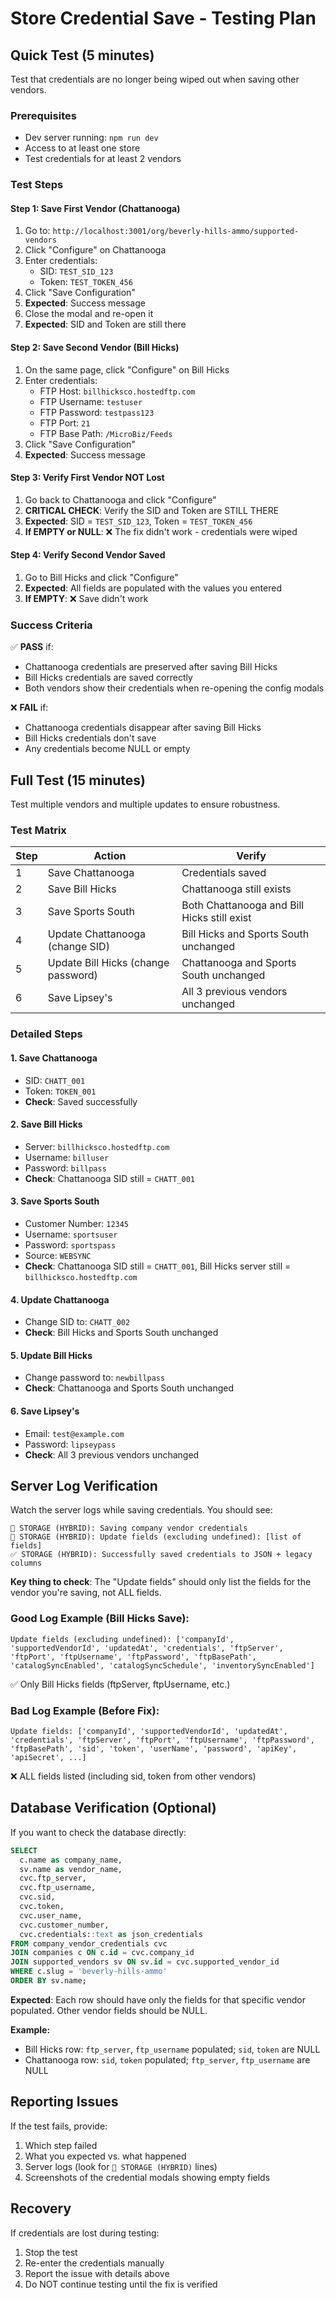# Store Credential Save - Testing Plan

## Quick Test (5 minutes)

Test that credentials are no longer being wiped out when saving other vendors.

### Prerequisites
- Dev server running: `npm run dev`
- Access to at least one store
- Test credentials for at least 2 vendors

### Test Steps

#### Step 1: Save First Vendor (Chattanooga)
1. Go to: `http://localhost:3001/org/beverly-hills-ammo/supported-vendors`
2. Click "Configure" on Chattanooga
3. Enter credentials:
   - SID: `TEST_SID_123`
   - Token: `TEST_TOKEN_456`
4. Click "Save Configuration"
5. **Expected**: Success message
6. Close the modal and re-open it
7. **Expected**: SID and Token are still there

#### Step 2: Save Second Vendor (Bill Hicks)
1. On the same page, click "Configure" on Bill Hicks
2. Enter credentials:
   - FTP Host: `billhicksco.hostedftp.com`
   - FTP Username: `testuser`
   - FTP Password: `testpass123`
   - FTP Port: `21`
   - FTP Base Path: `/MicroBiz/Feeds`
3. Click "Save Configuration"  
4. **Expected**: Success message

#### Step 3: Verify First Vendor NOT Lost
1. Go back to Chattanooga and click "Configure"
2. **CRITICAL CHECK**: Verify the SID and Token are STILL THERE
3. **Expected**: SID = `TEST_SID_123`, Token = `TEST_TOKEN_456`
4. **If EMPTY or NULL**: ❌ The fix didn't work - credentials were wiped

#### Step 4: Verify Second Vendor Saved
1. Go to Bill Hicks and click "Configure"
2. **Expected**: All fields are populated with the values you entered
3. **If EMPTY**: ❌ Save didn't work

### Success Criteria

✅ **PASS** if:
- Chattanooga credentials are preserved after saving Bill Hicks
- Bill Hicks credentials are saved correctly
- Both vendors show their credentials when re-opening the config modals

❌ **FAIL** if:
- Chattanooga credentials disappear after saving Bill Hicks
- Bill Hicks credentials don't save
- Any credentials become NULL or empty

## Full Test (15 minutes)

Test multiple vendors and multiple updates to ensure robustness.

### Test Matrix

| Step | Action | Verify |
|------|--------|--------|
| 1 | Save Chattanooga | Credentials saved |
| 2 | Save Bill Hicks | Chattanooga still exists |
| 3 | Save Sports South | Both Chattanooga and Bill Hicks still exist |
| 4 | Update Chattanooga (change SID) | Bill Hicks and Sports South unchanged |
| 5 | Update Bill Hicks (change password) | Chattanooga and Sports South unchanged |
| 6 | Save Lipsey's | All 3 previous vendors unchanged |

### Detailed Steps

#### 1. Save Chattanooga
- SID: `CHATT_001`
- Token: `TOKEN_001`
- **Check**: Saved successfully

#### 2. Save Bill Hicks
- Server: `billhicksco.hostedftp.com`
- Username: `billuser`
- Password: `billpass`
- **Check**: Chattanooga SID still = `CHATT_001`

#### 3. Save Sports South
- Customer Number: `12345`
- Username: `sportsuser`
- Password: `sportspass`
- Source: `WEBSYNC`
- **Check**: Chattanooga SID still = `CHATT_001`, Bill Hicks server still = `billhicksco.hostedftp.com`

#### 4. Update Chattanooga
- Change SID to: `CHATT_002`
- **Check**: Bill Hicks and Sports South unchanged

#### 5. Update Bill Hicks
- Change password to: `newbillpass`
- **Check**: Chattanooga and Sports South unchanged

#### 6. Save Lipsey's
- Email: `test@example.com`
- Password: `lipseypass`
- **Check**: All 3 previous vendors unchanged

## Server Log Verification

Watch the server logs while saving credentials. You should see:

```
💾 STORAGE (HYBRID): Saving company vendor credentials
💾 STORAGE (HYBRID): Update fields (excluding undefined): [list of fields]
✅ STORAGE (HYBRID): Successfully saved credentials to JSON + legacy columns
```

**Key thing to check**: The "Update fields" should only list the fields for the vendor you're saving, not ALL fields.

### Good Log Example (Bill Hicks Save):
```
Update fields (excluding undefined): ['companyId', 'supportedVendorId', 'updatedAt', 'credentials', 'ftpServer', 'ftpPort', 'ftpUsername', 'ftpPassword', 'ftpBasePath', 'catalogSyncEnabled', 'catalogSyncSchedule', 'inventorySyncEnabled']
```
✅ Only Bill Hicks fields (ftpServer, ftpUsername, etc.)

### Bad Log Example (Before Fix):
```
Update fields: ['companyId', 'supportedVendorId', 'updatedAt', 'credentials', 'ftpServer', 'ftpPort', 'ftpUsername', 'ftpPassword', 'ftpBasePath', 'sid', 'token', 'userName', 'password', 'apiKey', 'apiSecret', ...]
```
❌ ALL fields listed (including sid, token from other vendors)

## Database Verification (Optional)

If you want to check the database directly:

```sql
SELECT 
  c.name as company_name,
  sv.name as vendor_name,
  cvc.ftp_server,
  cvc.ftp_username,
  cvc.sid,
  cvc.token,
  cvc.user_name,
  cvc.customer_number,
  cvc.credentials::text as json_credentials
FROM company_vendor_credentials cvc
JOIN companies c ON c.id = cvc.company_id
JOIN supported_vendors sv ON sv.id = cvc.supported_vendor_id
WHERE c.slug = 'beverly-hills-ammo'
ORDER BY sv.name;
```

**Expected**: Each row should have only the fields for that specific vendor populated. Other vendor fields should be NULL.

**Example:**
- Bill Hicks row: `ftp_server`, `ftp_username` populated; `sid`, `token` are NULL
- Chattanooga row: `sid`, `token` populated; `ftp_server`, `ftp_username` are NULL

## Reporting Issues

If the test fails, provide:

1. Which step failed
2. What you expected vs. what happened
3. Server logs (look for `💾 STORAGE (HYBRID)` lines)
4. Screenshots of the credential modals showing empty fields

## Recovery

If credentials are lost during testing:

1. Stop the test
2. Re-enter the credentials manually
3. Report the issue with details above
4. Do NOT continue testing until the fix is verified











